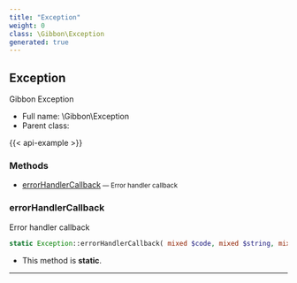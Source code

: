 ```yaml
---
title: "Exception"
weight: 0
class: \Gibbon\Exception
generated: true
---
```


## Exception

Gibbon Exception



* Full name: \Gibbon\Exception
* Parent class: 

{{< api-example >}} 



### Methods

- [errorHandlerCallback](#errorhandlercallback)<small> — Error handler callback</small>




### errorHandlerCallback

Error handler callback

```php
static Exception::errorHandlerCallback( mixed $code, mixed $string, mixed $file, mixed $line, mixed $context )
```



* This method is **static**.





---

